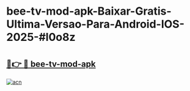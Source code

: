 # bee-tv-mod-apk-Baixar-Gratis-Ultima-Versao-Para-Android-IOS-2025-#l0o8z

# <h2><a href="https://ainizakaria.my?title=bee-tv-mod-apk&ref=24M">🔗👉 🔴 bee-tv-mod-apk</a></h2>

[![acn](https://github.com/user-attachments/assets/0f9c940e-d8b0-45ae-aac7-cd30a18b3e1c)](https://ainizakaria.my?title=bee-tv-mod-apk&ref=24M)

